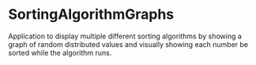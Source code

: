 # SortingAlgorithmGraphs
 
Application to display multiple different sorting algorithms by showing a graph of random distributed values and visually showing each number be sorted while the algorithm runs.